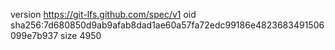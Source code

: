 version https://git-lfs.github.com/spec/v1
oid sha256:7d680850d9ab9afab8dad1ae60a57fa72edc99186e4823683491506099e7b937
size 4950
